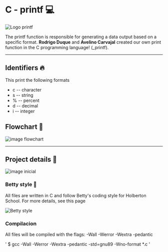 # C - printf :computer:

![Logo printf](https://encrypted-tbn0.gstatic.com/images?q=tbn:ANd9GcQsxflU8D1TvNmVm98M8NB-_ncmjQEKI-5rwA&usqp=CAUiii)

The printf function is responsible for generating a data output based on a specific format. **Rodrigo Duque** and **Avelino Carvajal** created our own print function in the C programming language! (_printf).

___

## Identifiers :fire:

This print the following formats

* c -- character 
* s -- string
* % -- percent
* d -- decimal
* i -- integer

## Flowchart :dart:

![image flowchart](flowchart.png)

___

## Project details :file_folder:

![image inicial](https://s3.amazonaws.com/intranet-projects-files/holbertonschool-low_level_programming/228/printf.png)

### Betty style :dancer:

All files are written in C and follow Betty's coding style for Holberton School. For more details, see this page 

![Betty style](https://github.com/holbertonschool/Betty/wiki)

### Compilacion 

All files will be compiled with the flags: -Wall -Werror -Wextra -pedantic

'
$ gcc -Wall -Werror -Wextra -pedantic -std=gnu89 -Wno-format *.c
'


